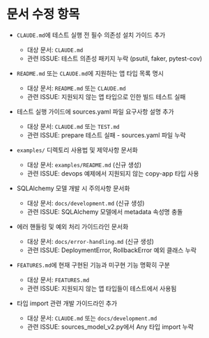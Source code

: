 # 문서 수정 항목

- `CLAUDE.md`에 테스트 실행 전 필수 의존성 설치 가이드 추가
  - 대상 문서: `CLAUDE.md`
  - 관련 ISSUE: 테스트 의존성 패키지 누락 (psutil, faker, pytest-cov)

- `README.md` 또는 `CLAUDE.md`에 지원하는 앱 타입 목록 명시
  - 대상 문서: `README.md` 또는 `CLAUDE.md`
  - 관련 ISSUE: 지원되지 않는 앱 타입으로 인한 빌드 테스트 실패

- 테스트 실행 가이드에 sources.yaml 파일 요구사항 설명 추가
  - 대상 문서: `CLAUDE.md` 또는 `TEST.md`
  - 관련 ISSUE: prepare 테스트 실패 - sources.yaml 파일 누락

- `examples/` 디렉토리 사용법 및 제약사항 문서화
  - 대상 문서: `examples/README.md` (신규 생성)
  - 관련 ISSUE: devops 예제에서 지원되지 않는 copy-app 타입 사용

- SQLAlchemy 모델 개발 시 주의사항 문서화
  - 대상 문서: `docs/development.md` (신규 생성)
  - 관련 ISSUE: SQLAlchemy 모델에서 metadata 속성명 충돌

- 에러 핸들링 및 예외 처리 가이드라인 문서화
  - 대상 문서: `docs/error-handling.md` (신규 생성)
  - 관련 ISSUE: DeploymentError, RollbackError 예외 클래스 누락

- `FEATURES.md`에 현재 구현된 기능과 미구현 기능 명확히 구분
  - 대상 문서: `FEATURES.md`
  - 관련 ISSUE: 지원되지 않는 앱 타입들이 테스트에서 사용됨

- 타입 import 관련 개발 가이드라인 추가
  - 대상 문서: `CLAUDE.md` 또는 `docs/development.md`
  - 관련 ISSUE: sources_model_v2.py에서 Any 타입 import 누락